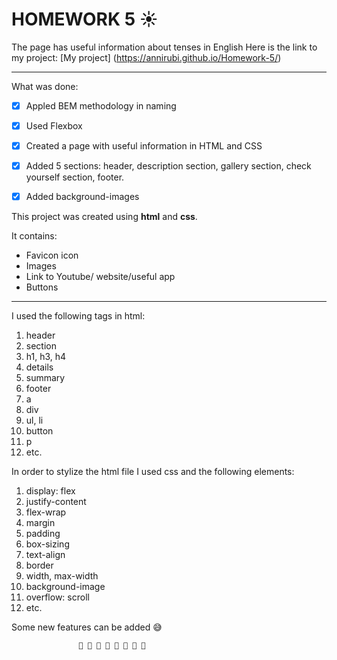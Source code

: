 # HOMEWORK 5 ☀
The page has useful information about tenses in English
Here is the link to my project:
[My project] (https://annirubi.github.io/Homework-5/)

___
What was done:
- [X]  Appled BEM methodology in naming
- [X] Used Flexbox
- [X] Created a page with useful information in HTML and CSS 
- [X] Added 5 sections: header, description section, gallery section, check yourself section, footer. 
- [X] Added background-images



This project was created using **html** and **css**. 

It contains:

* Favicon icon
* Images
* Link to Youtube/ website/useful app
* Buttons
  

____

I used the following tags in html:

1. header
2. section
3. h1, h3, h4
4. details
5. summary
6. footer
7. a
8. div
9. ul, li
10. button
11. p
12. etc.




In order to stylize the html file I used css and the following elements:
1. display: flex
2. justify-content
3. flex-wrap
4. margin
5. padding
6. box-sizing
7. text-align
8. border
9. width, max-width
10. background-image
11. overflow: scroll
12. etc.

Some new features can be added :sweat_smile:

                   🌟 🌟 🌟 🌟 🌟 🌟 🌟 🌟
